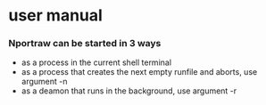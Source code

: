 # user manual
### Nportraw can be started in 3 ways
* as a process in the current shell terminal
* as a process that creates the next empty runfile and aborts, use argument -n
* as a deamon that runs in the background, use argument -r
